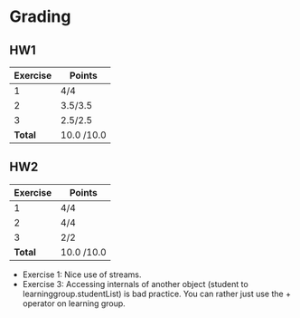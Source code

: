# Grading

## HW1

| Exercise  | Points     |
|-----------|------------|
| 1         | 4/4        |
| 2         | 3.5/3.5    |
| 3         | 2.5/2.5    |
| **Total** | 10.0 /10.0 |



## HW2

| Exercise  | Points     |
|-----------|------------|
| 1         | 4/4        |
| 2         | 4/4        |
| 3         | 2/2        |
| **Total** | 10.0 /10.0 |

- Exercise 1: Nice use of streams.
- Exercise 3: Accessing internals of another object (student to learninggroup.studentList) is bad practice. 
You can rather just use the + operator on learning group.